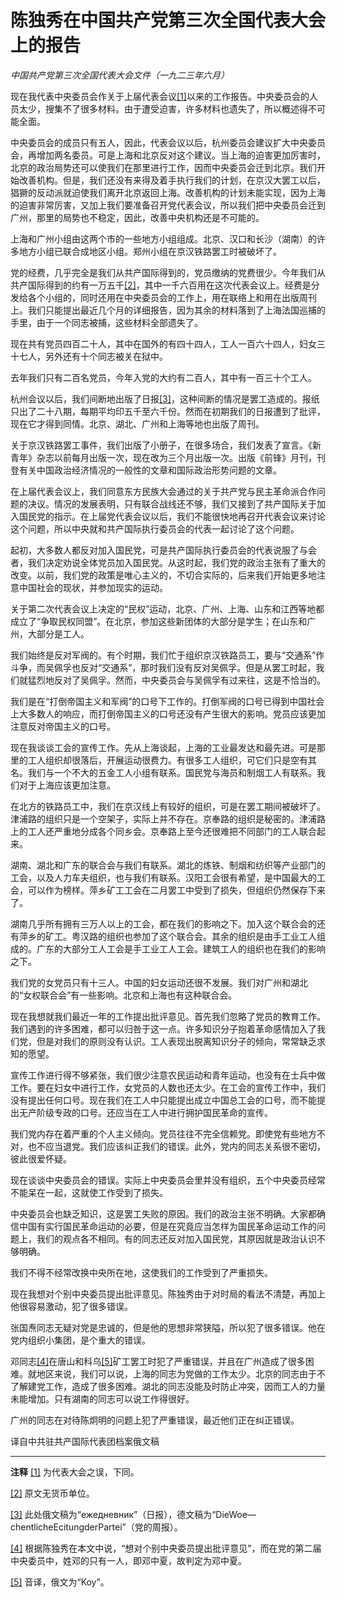 # 陈独秀在中国共产党第三次全国代表大会上的报告

*中国共产党第三次全国代表大会文件（一九二三年六月）*

现在我代表中央委员会作关于上届代表会议[[1]](https://www.marxists.org/chinese/reference-books/ccp-1921-1949/01/033.htm#_ftn1)以来的工作报告。中央委员会的人员太少，搜集不了很多材料。由于遭受迫害，许多材料也遗失了，所以概述得不可能全面。

 中央委员会的成员只有五人，因此，代表会议以后，杭州委员会建议扩大中央委员会，再增加两名委员。可是上海和北京反对这个建议。当上海的迫害更加厉害时，北京的政治局势还可以使我们在那里进行工作，因而中央委员会迁到北京。我们开始改善机构。但是，我们还没有来得及着手执行我们的计划，在京汉大罢工以后，猖獗的反动派就迫使我们离开北京返回上海。改善机构的计划未能实现，因为上海的迫害非常厉害，又加上我们要准备召开党代表会议，所以我们把中央委员会迁到广州，那里的局势也不稳定，因此，改善中央机构还是不可能的。

 上海和广州小组由这两个市的一些地方小组组成。北京、汉口和长沙（湖南）的许多地方小组已联合成地区小组。郑州小组在京汉铁路罢工时被破坏了。

 党的经费，几乎完全是我们从共产国际得到的，党员缴纳的党费很少。今年我们从共产国际得到的约有一万五千[[2]](https://www.marxists.org/chinese/reference-books/ccp-1921-1949/01/033.htm#_ftn2)，其中一千六百用在这次代表会议上。经费是分发给各个小组的，同时还用在中央委员会的工作上，用在联络上和用在出版周刊上。我们只能提出最近几个月的详细报告，因为其余的材料落到了上海法国巡捕的手里，由于一个同志被捕，这些材料全部遗失了。

 现在共有党员四百二十人，其中在国外的有四十四人，工人一百六十四人，妇女三十七人，另外还有十个同志被关在狱中。

 去年我们只有二百名党员，今年入党的大约有二百人，其中有一百三十个工人。

 杭州会议以后，我们间断地出版了日报[[3]](https://www.marxists.org/chinese/reference-books/ccp-1921-1949/01/033.htm#_ftn3)，这种间断的情况是罢工造成的。报纸只出了二十八期，每期平均印五千至六千份。然而在初期我们的日报遭到了批评，现在它才得到同情。北京、湖北、广州和上海等地也出版了周刊。

 关于京汉铁路罢工事件，我们出版了小册子，在很多场合，我们发表了宣言。《新青年》杂志以前每月出版一次，现在改为三个月出版一次。出版《前锋》月刊，刊登有关中国政治经济情况的一般性的文章和国际政治形势问题的文章。

 在上届代表会议上，我们同意东方民族大会通过的关于共产党与民主革命派合作问题的决议。情况的发展表明，只有联合战线还不够，我们又接到了共产国际关于加入国民党的指示。在上届党代表会议以后，我们不能很快地再召开代表会议来讨论这个问题，所以中央就和共产国际执行委员会的代表一起讨论了这个问题。

 起初，大多数人都反对加入国民党，可是共产国际执行委员会的代表说服了与会者，我们决定劝说全体党员加入国民党。从这时起，我们党的政治主张有了重大的改变。以前，我们党的政策是唯心主义的，不切合实际的，后来我们开始更多地注意中国社会的现状，并参加现实的运动。

 关于第二次代表会议上决定的“民权”运动，北京、广州、上海、山东和江西等地都成立了“争取民权同盟”。在北京，参加这些新团体的大部分是学生；在山东和广州，大部分是工人。

 我们始终是反对军阀的。有个时期，我们忙于组织京汉铁路员工，要与“交通系”作斗争，而吴佩孚也反对“交通系”，那时我们没有反对吴佩孚。但是从罢工时起，我们就猛烈地反对了吴佩孚。然而，中央委员会与吴佩孚有过来往，这是不恰当的。

 我们是在“打倒帝国主义和军阀”的口号下工作的。打倒军阀的口号已得到中国社会上大多数人的响应，而打倒帝国主义的口号还没有产生很大的影响。党员应该更加注意反对帝国主义的口号。

 现在我谈谈工会的宣传工作。先从上海谈起，上海的工业最发达和最先进。可是那里的工人组织却很落后，开展运动很费力。有很多工人组织，可它们只是空有其名。我们与一个不大的五金工人小组有联系。国民党与海员和制烟工人有联系。我们对于上海应该更加注意。

 在北方的铁路员工中，我们在京汉线上有较好的组织，可是在罢工期间被破坏了。津浦路的组织只是一个空架子，实际上并不存在。京奉路的组织是秘密的。津浦路上的工人还严重地分成各个同乡会。京奉路上至今还很难把不同部门的工人联合起来。

 湖南、湖北和广东的联合会与我们有联系。湖北的炼铁、制烟和纺织等产业部门的工会，以及人力车夫组织，也与我们有联系。汉阳工会很有希望，是中国最大的工会，可以作为榜样。萍乡矿工工会在二月罢工中受到了损失，但组织仍然保存下来了。

 湖南几乎所有拥有三万人以上的工会，都在我们的影响之下。加入这个联合会的还有萍乡的矿工。粤汉路的组织也参加了这个联合会。其余的组织是由手工业工人组成的。广东的大部分工人工会是手工业工人工会。建筑工人的组织也在我们的影响之下。

 我们党的女党员只有十三人。中国的妇女运动还很不发展。我们对广州和湖北的“女权联合会”有一些影响。北京和上海也有这种联合会。

 现在我想就我们最近一年的工作提出批评意见。首先我们忽略了党员的教育工作。我们遇到的许多困难，都可以归咎于这一点。许多知识分子抱着革命感情加入了我们党，但是对我们的原则没有认识。工人表现出脱离知识分子的倾向，常常缺乏求知的愿望。

 宣传工作进行得不够紧张，我们很少注意农民运动和青年运动，也没有在士兵中做工作。要在妇女中进行工作，女党员的人数也还太少。在工会的宣传工作中，我们没有提出任何口号。现在我们在工人中只能提出成立中国总工会的口号，而不能提出无产阶级专政的口号。还应当在工人中进行拥护国民革命的宣传。

 我们党内存在着严重的个人主义倾向。党员往往不完全信赖党。即使党有些地方不对，也不应当退党。我们应该纠正我们的错误。此外，党内的同志关系很不密切，彼此很爱怀疑。

 现在谈谈中央委员会的错误。实际上中央委员会里并没有组织，五个中央委员经常不能呆在一起，这就使工作受到了损失。

 中央委员会也缺乏知识，这是罢工失败的原因。我们的政治主张不明确。大家都确信中国有实行国民革命运动的必要，但是在究竟应当怎样为国民革命运动工作的问题上，我们的观点各不相同。有的同志还反对加入国民党，其原因就是政治认识不够明确。

 我们不得不经常改换中央所在地，这使我们的工作受到了严重损失。

 现在我想对个别中央委员提出批评意见。陈独秀由于对时局的看法不清楚，再加上他很容易激动，犯了很多错误。

 张国焘同志无疑对党是忠诚的，但是他的思想非常狭隘，所以犯了很多错误。他在党内组织小集团，是个重大的错误。

 邓同志[[4]](https://www.marxists.org/chinese/reference-books/ccp-1921-1949/01/033.htm#_ftn4)在唐山和科乌[[5]](https://www.marxists.org/chinese/reference-books/ccp-1921-1949/01/033.htm#_ftn5)矿工罢工时犯了严重错误，并且在广州造成了很多困难。就地区来说，我们可以说，上海的同志为党做的工作太少。北京的同志由于不了解建党工作，造成了很多困难。湖北的同志没能及时防止冲突，因而工人的力量未能增加。只有湖南的同志可以说工作得很好。

 广州的同志在对待陈炯明的问题上犯了严重错误，最近他们正在纠正错误。

译自中共驻共产国际代表团档案俄文稿

* * *

**注释**
[[1]](https://www.marxists.org/chinese/reference-books/ccp-1921-1949/01/033.htm#_ftnref1) 为代表大会之误，下同。

[[2]](https://www.marxists.org/chinese/reference-books/ccp-1921-1949/01/033.htm#_ftnref2) 原文无货币单位。

[[3]](https://www.marxists.org/chinese/reference-books/ccp-1921-1949/01/033.htm#_ftnref3) 此处俄文稿为“ежедневник”（日报），德文稿为“DieWoe—chentlicheEcitungderPartei”（党的周报）。

[[4]](https://www.marxists.org/chinese/reference-books/ccp-1921-1949/01/033.htm#_ftnref4) 根据陈独秀在本文中说，“想对个别中央委员提出批评意见”，而在党的第二届中央委员中，姓邓的只有一人，即邓中夏，故判定为邓中夏。

[[5]](https://www.marxists.org/chinese/reference-books/ccp-1921-1949/01/033.htm#_ftnref5) 音译，俄文为“Koy”。